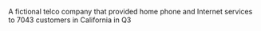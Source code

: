 A fictional telco company that provided home phone and Internet services to 7043 customers in California in Q3

